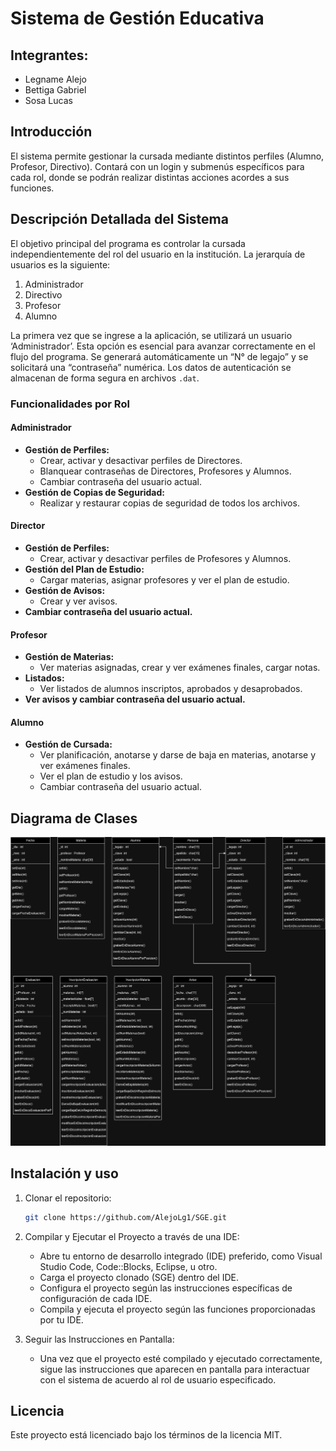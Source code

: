 # Sistema de Gestión Educativa

## Integrantes:
- Legname Alejo
- Bettiga Gabriel
- Sosa Lucas

## Introducción
El sistema permite gestionar la cursada mediante distintos perfiles (Alumno, Profesor, Directivo). Contará con un login y submenús específicos para cada rol, donde se podrán realizar distintas acciones acordes a sus funciones.

## Descripción Detallada del Sistema
El objetivo principal del programa es controlar la cursada independientemente del rol del usuario en la institución. La jerarquía de usuarios es la siguiente:

1. Administrador
2. Directivo
3. Profesor
4. Alumno

La primera vez que se ingrese a la aplicación, se utilizará un usuario ‘Administrador’. Esta opción es esencial para avanzar correctamente en el flujo del programa. Se generará automáticamente un “N° de legajo” y se solicitará una “contraseña” numérica. Los datos de autenticación se almacenan de forma segura en archivos `.dat`.

### Funcionalidades por Rol

#### Administrador
- **Gestión de Perfiles:**
  - Crear, activar y desactivar perfiles de Directores.
  - Blanquear contraseñas de Directores, Profesores y Alumnos.
  - Cambiar contraseña del usuario actual.
- **Gestión de Copias de Seguridad:**
  - Realizar y restaurar copias de seguridad de todos los archivos.

#### Director
- **Gestión de Perfiles:**
  - Crear, activar y desactivar perfiles de Profesores y Alumnos.
- **Gestión del Plan de Estudio:**
  - Cargar materias, asignar profesores y ver el plan de estudio.
- **Gestión de Avisos:**
  - Crear y ver avisos.
- **Cambiar contraseña del usuario actual.**

#### Profesor
- **Gestión de Materias:**
  - Ver materias asignadas, crear y ver exámenes finales, cargar notas.
- **Listados:**
  - Ver listados de alumnos inscriptos, aprobados y desaprobados.
- **Ver avisos y cambiar contraseña del usuario actual.**

#### Alumno
- **Gestión de Cursada:**
  - Ver planificación, anotarse y darse de baja en materias, anotarse y ver exámenes finales.
  - Ver el plan de estudio y los avisos.
  - Cambiar contraseña del usuario actual.

## Diagrama de Clases
![Diagrama de Clases](sistema_gestion/images/diagrama.png)

## Instalación y uso
1. Clonar el repositorio:
    ```bash
    git clone https://github.com/AlejoLg1/SGE.git
    ```
2. Compilar y Ejecutar el Proyecto a través de una IDE:
    
    - Abre tu entorno de desarrollo integrado (IDE) preferido, como Visual Studio Code, Code::Blocks, Eclipse, u otro.
    - Carga el proyecto clonado (SGE) dentro del IDE.
    - Configura el proyecto según las instrucciones específicas de configuración de cada IDE.
    - Compila y ejecuta el proyecto según las funciones proporcionadas por tu IDE.
      
3. Seguir las Instrucciones en Pantalla:
    - Una vez que el proyecto esté compilado y ejecutado correctamente, sigue las instrucciones que aparecen en pantalla para interactuar con el sistema de acuerdo al rol de usuario especificado.

## Licencia
Este proyecto está licenciado bajo los términos de la licencia MIT.

